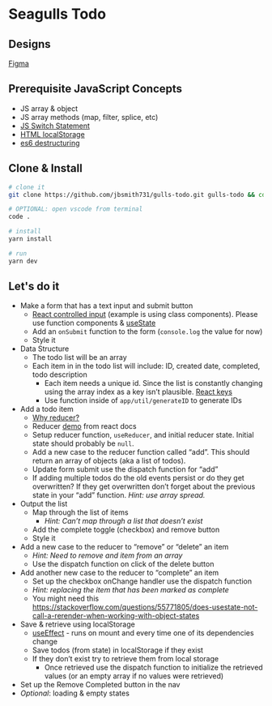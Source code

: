 # Seagulls Todo


## Designs
[Figma](https://www.figma.com/file/ReYqwBq3jdXXfTc5kkMI5O/React-Todo?node-id=0%3A1)

## Prerequisite JavaScript Concepts
- JS array & object
- JS array methods (map, filter, splice, etc)
- [JS Switch Statement](https://developer.mozilla.org/en-US/docs/Web/JavaScript/Reference/Statements/switch)
- [HTML localStorage](https://developer.mozilla.org/en-US/docs/Web/API/Window/localStorage)
- [es6 destructuring](https://developer.mozilla.org/en-US/docs/Web/JavaScript/Reference/Operators/Destructuring_assignment)

## Clone & Install
```bash
# clone it
git clone https://github.com/jbsmith731/gulls-todo.git gulls-todo && cd $_

# OPTIONAL: open vscode from terminal
code .

# install
yarn install

# run
yarn dev
```

## Let&apos;s do it
* Make a form that has a text input and submit button
  * [React controlled input](https://reactjs.org/docs/forms.html#controlled-components) (example is using class components). Please use function components & [useState](https://reactjs.org/docs/hooks-state.html)
  * Add an `onSubmit` function to the form (`console.log` the value for now)
  * Style it
* Data Structure
  * The todo list will be an array
  * Each item in in the todo list will include: ID, created date, completed, todo description
    * Each item needs a unique id. Since the list is constantly changing using the array index as a key isn’t plausible. [React keys](https://reactjs.org/docs/lists-and-keys.html#keys)
    * Use function inside of `app/util/generateID` to generate IDs
* Add a todo item
  * [Why reducer?](https://reactjs.org/docs/hooks-reference.html#usereducer)
  * Reducer [demo](https://codesandbox.io/s/react-reducer-demo-2slbx) from react docs
  * Setup reducer function, `useReducer`, and initial reducer state. Initial state should probably be `null`.
  * Add a new case to the reducer function called “add”. This should return an array of objects (aka a list of todos).
  * Update form submit use the dispatch function for “add”
  * If adding multiple todos do the old events persist or do they get overwritten? If they get overwritten don’t forget about the previous state in your “add” function. *Hint: use array spread.*
* Output the list
  * Map through the list of items
    * *Hint: Can’t map through a list that doesn’t exist*
  * Add the complete toggle (checkbox) and remove button
  * Style it
* Add a new case to the reducer to “remove” or “delete” an item
  * *Hint: Need to remove and item from an array*
  * Use the dispatch function on click of the delete button
* Add another new case to the reducer to “complete” an item
  * Set up the checkbox onChange handler use the dispatch function
  * *Hint: replacing the item that has been marked as complete*
  * You might need this https://stackoverflow.com/questions/55771805/does-usestate-not-call-a-rerender-when-working-with-object-states
* Save & retrieve using localStorage
  * [useEffect](https://stackoverflow.com/questions/55771805/does-usestate-not-call-a-rerender-when-working-with-object-states) - runs on mount and every time one of its dependencies change
  * Save todos (from state) in localStorage if they exist
  * If they don’t exist try to retrieve them from local storage
    * Once retrieved use the dispatch function to initialize the retrieved values (or an empty array if no values were retrieved)
* Set up the Remove Completed button in the nav
* *Optional*: loading & empty states
